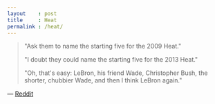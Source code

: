 ```yaml
---
layout    : post
title     : Heat
permalink : /heat/
---
```


> "Ask them to name the starting five for the 2009 Heat."
> 
> "I doubt they could name the starting five for the 2013 Heat."
> 
> "Oh, that's easy: LeBron, his friend Wade, Christopher Bush, the shorter,
> chubbier Wade, and then I think LeBron again."

&mdash; [Reddit](http://www.reddit.com/r/nba/comments/1dz4pw/you_have_to_see_this_photo_from_noahs_ejection/c9v93vv)
